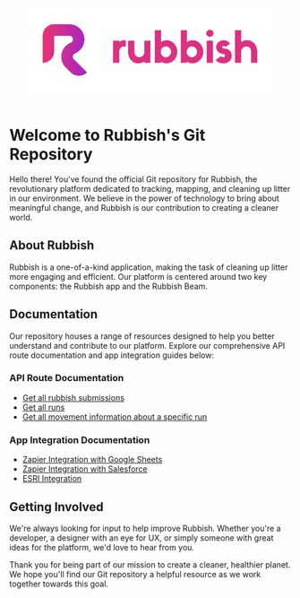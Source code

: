 <div style="text-align: center;">
    <img src="./Rubbish-APIs/screenshots/rubbish-logo.png" alt="Rubbish Logo" />
</div>
</br>

# Welcome to Rubbish's Git Repository

Hello there! You've found the official Git repository for Rubbish, the revolutionary platform dedicated to tracking, mapping, and cleaning up litter in our environment. We believe in the power of technology to bring about meaningful change, and Rubbish is our contribution to creating a cleaner world.

## About Rubbish

Rubbish is a one-of-a-kind application, making the task of cleaning up litter more engaging and efficient. Our platform is centered around two key components: the Rubbish app and the Rubbish Beam.

## Documentation

Our repository houses a range of resources designed to help you better understand and contribute to our platform. Explore our comprehensive API route documentation and app integration guides below:

### API Route Documentation

- [Get all rubbish submissions](./Rubbish-APIs/API%20-%20Get%20all%20submissions.md)
- [Get all runs](./Rubbish-APIs/API%20-%20Get%20all%20runs.md)
- [Get all movement information about a specific run](./Rubbish-APIs/API%20-%20Get%20information%20about%20a%20run.md)

### App Integration Documentation

- [Zapier Integration with Google Sheets](./Rubbish-Integrations/Rubbish%20-%20Zapier%20Integration%20with%20Google%20Sheets.md)
- [Zapier Integration with Salesforce](./Rubbish-Integrations/Rubbish%20-%20Zapier%20Itegration%20with%20Salesforce.md)
- [ESRI Integration](./Rubbish-Integrations/ESRI%20Integegration/Rubbish%20-%20Esri%20Mapping%20Integration.md)

## Getting Involved

We're always looking for input to help improve Rubbish. Whether you're a developer, a designer with an eye for UX, or simply someone with great ideas for the platform, we'd love to hear from you.

Thank you for being part of our mission to create a cleaner, healthier planet. We hope you'll find our Git repository a helpful resource as we work together towards this goal.
